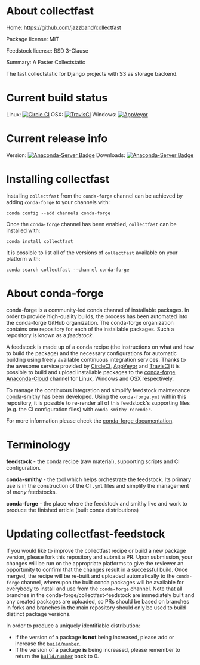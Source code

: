 About collectfast
=================

Home: https://github.com/jazzband/collectfast

Package license: MIT

Feedstock license: BSD 3-Clause

Summary: A Faster Collectstatic 

The fast collectstatic for Django projects with S3 as storage backend.


Current build status
====================

Linux: [![Circle CI](https://circleci.com/gh/conda-forge/collectfast-feedstock.svg?style=shield)](https://circleci.com/gh/conda-forge/collectfast-feedstock)
OSX: [![TravisCI](https://travis-ci.org/conda-forge/collectfast-feedstock.svg?branch=master)](https://travis-ci.org/conda-forge/collectfast-feedstock)
Windows: [![AppVeyor](https://ci.appveyor.com/api/projects/status/github/conda-forge/collectfast-feedstock?svg=True)](https://ci.appveyor.com/project/conda-forge/collectfast-feedstock/branch/master)

Current release info
====================
Version: [![Anaconda-Server Badge](https://anaconda.org/conda-forge/collectfast/badges/version.svg)](https://anaconda.org/conda-forge/collectfast)
Downloads: [![Anaconda-Server Badge](https://anaconda.org/conda-forge/collectfast/badges/downloads.svg)](https://anaconda.org/conda-forge/collectfast)

Installing collectfast
======================

Installing `collectfast` from the `conda-forge` channel can be achieved by adding `conda-forge` to your channels with:

```
conda config --add channels conda-forge
```

Once the `conda-forge` channel has been enabled, `collectfast` can be installed with:

```
conda install collectfast
```

It is possible to list all of the versions of `collectfast` available on your platform with:

```
conda search collectfast --channel conda-forge
```


About conda-forge
=================

conda-forge is a community-led conda channel of installable packages.
In order to provide high-quality builds, the process has been automated into the
conda-forge GitHub organization. The conda-forge organization contains one repository
for each of the installable packages. Such a repository is known as a *feedstock*.

A feedstock is made up of a conda recipe (the instructions on what and how to build
the package) and the necessary configurations for automatic building using freely
available continuous integration services. Thanks to the awesome service provided by
[CircleCI](https://circleci.com/), [AppVeyor](http://www.appveyor.com/)
and [TravisCI](https://travis-ci.org/) it is possible to build and upload installable
packages to the [conda-forge](https://anaconda.org/conda-forge)
[Anaconda-Cloud](http://docs.anaconda.org/) channel for Linux, Windows and OSX respectively.

To manage the continuous integration and simplify feedstock maintenance
[conda-smithy](http://github.com/conda-forge/conda-smithy) has been developed.
Using the ``conda-forge.yml`` within this repository, it is possible to re-render all of
this feedstock's supporting files (e.g. the CI configuration files) with ``conda smithy rerender``.

For more information please check the [conda-forge documentation](https://conda-forge.org/docs/).

Terminology
===========

**feedstock** - the conda recipe (raw material), supporting scripts and CI configuration.

**conda-smithy** - the tool which helps orchestrate the feedstock.
                   Its primary use is in the construction of the CI ``.yml`` files
                   and simplify the management of *many* feedstocks.

**conda-forge** - the place where the feedstock and smithy live and work to
                  produce the finished article (built conda distributions)


Updating collectfast-feedstock
==============================

If you would like to improve the collectfast recipe or build a new
package version, please fork this repository and submit a PR. Upon submission,
your changes will be run on the appropriate platforms to give the reviewer an
opportunity to confirm that the changes result in a successful build. Once
merged, the recipe will be re-built and uploaded automatically to the
`conda-forge` channel, whereupon the built conda packages will be available for
everybody to install and use from the `conda-forge` channel.
Note that all branches in the conda-forge/collectfast-feedstock are
immediately built and any created packages are uploaded, so PRs should be based
on branches in forks and branches in the main repository should only be used to
build distinct package versions.

In order to produce a uniquely identifiable distribution:
 * If the version of a package **is not** being increased, please add or increase
   the [``build/number``](http://conda.pydata.org/docs/building/meta-yaml.html#build-number-and-string).
 * If the version of a package **is** being increased, please remember to return
   the [``build/number``](http://conda.pydata.org/docs/building/meta-yaml.html#build-number-and-string)
   back to 0.